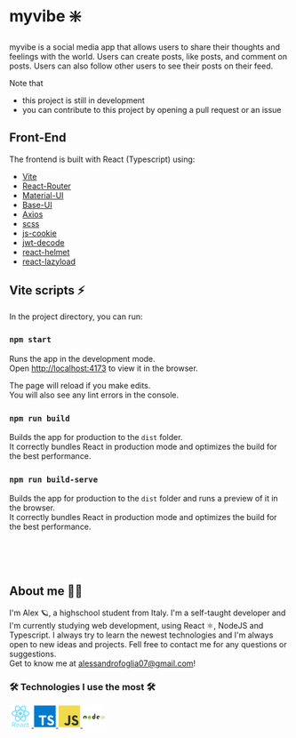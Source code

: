 # myvibe ❇️

myvibe is a social media app that allows users to share their thoughts and feelings with the world. Users can create posts, like posts, and comment on posts. Users can also follow other users to see their posts on their feed.

Note that

-   this project is still in development
-   you can contribute to this project by opening a pull request or an issue

## Front-End

The frontend is built with React (Typescript) using:

-   [Vite](https://vitejs.dev/)
-   [React-Router](https://reactrouter.com/)
-   [Material-UI](https://material-ui.com/)
-   [Base-UI](https://mui.com/base/getting-started/overview/)
-   [Axios](https://axios-http.com/)
-   [scss](https://sass-lang.com/)
-   [js-cookie](https://www.npmjs.com/package/js-cookie)
-   [jwt-decode](https://www.npmjs.com/package/jwt-decode)
-   [react-helmet](https://www.npmjs.com/package/react-helmet)
-   [react-lazyload](https://github.com/twobin/react-lazyload)

## Vite scripts ⚡

In the project directory, you can run:

### `npm start`

Runs the app in the development mode.\
Open [http://localhost:4173](http://localhost:4173) to view it in the browser.

The page will reload if you make edits.\
You will also see any lint errors in the console.

### `npm run build`

Builds the app for production to the `dist` folder.\
It correctly bundles React in production mode and optimizes the build for the best performance.

### `npm run build-serve`

Builds the app for production to the `dist` folder and runs a preview of it in the browser.\
It correctly bundles React in production mode and optimizes the build for the best performance.

<br/><br/><br/>

## About me 🧙‍♂️

I'm Alex 🪐, a highschool student from Italy. I'm a self-taught developer and I'm currently studying web development, using React ⚛️, NodeJS and Typescript.
I always try to learn the newest technologies and I'm always open to new ideas and projects. Fell free to contact me for any questions or suggestions.<br /> Get to know me at alessandrofoglia07@gmail.com!

### 🛠️ Technologies I use the most 🛠️

<a href="https://reactjs.org/" target="_blank" rel="noreferrer"> <img src="https://raw.githubusercontent.com/devicons/devicon/master/icons/react/react-original-wordmark.svg" alt="react" width="40" height="40"/> </a><a href="https://www.typescriptlang.org/" target="_blank" rel="noreferrer"> <img src="https://raw.githubusercontent.com/devicons/devicon/master/icons/typescript/typescript-original.svg" alt="typescript" width="40" height="40"/> </a><a href="https://developer.mozilla.org/en-US/docs/Web/JavaScript" target="_blank" rel="noreferrer"> <img src="https://raw.githubusercontent.com/devicons/devicon/master/icons/javascript/javascript-original.svg" alt="javascript" width="40" height="40"/> </a><a href="https://nodejs.org" target="_blank" rel="noreferrer"> <img src="https://raw.githubusercontent.com/devicons/devicon/master/icons/nodejs/nodejs-original-wordmark.svg" alt="nodejs" width="40" height="40"/> </a>
